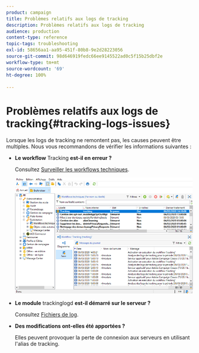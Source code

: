 ```yaml
---
product: campaign
title: Problèmes relatifs aux logs de tracking
description: Problèmes relatifs aux logs de tracking
audience: production
content-type: reference
topic-tags: troubleshooting
exl-id: 58656aa1-aa95-451f-80b8-9e2d28223056
source-git-commit: 98d646919fedc66ee9145522ad0c5f15b25dbf2e
workflow-type: tm+mt
source-wordcount: '69'
ht-degree: 100%

---
```


# Problèmes relatifs aux logs de tracking{#tracking-logs-issues}

Lorsque les logs de tracking ne remontent pas, les causes peuvent être multiples. Nous vous recommandons de vérifier les informations suivantes :

* **Le workflow** Tracking **est-il en erreur ?**

   Consultez [Surveiller les workflows techniques](../../workflow/using/monitoring-technical-workflows.md).

   ![](assets/tracking_scheduled_task.png)

* **Le module** trackinglogd **est-il démarré sur le serveur ?**

   Consultez [Fichiers de log](../../production/using/log-files.md).

* **Des modifications ont-elles été apportées ?**

   Elles peuvent provoquer la perte de connexion aux serveurs en utilisant l&#39;alias de tracking.

